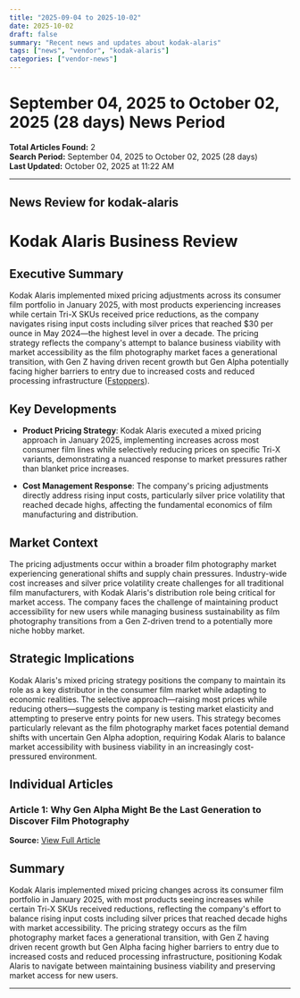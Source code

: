 ```yaml
---
title: "2025-09-04 to 2025-10-02"
date: 2025-10-02
draft: false
summary: "Recent news and updates about kodak-alaris"
tags: ["news", "vendor", "kodak-alaris"]
categories: ["vendor-news"]
---
```


# September 04, 2025 to October 02, 2025 (28 days) News Period 

**Total Articles Found:** 2  
**Search Period:** September 04, 2025 to October 02, 2025 (28 days)  
**Last Updated:** October 02, 2025 at 11:22 AM

---

## News Review for kodak-alaris

# Kodak Alaris Business Review

## Executive Summary

Kodak Alaris implemented mixed pricing adjustments across its consumer film portfolio in January 2025, with most products experiencing increases while certain Tri-X SKUs received price reductions, as the company navigates rising input costs including silver prices that reached $30 per ounce in May 2024—the highest level in over a decade. The pricing strategy reflects the company's attempt to balance business viability with market accessibility as the film photography market faces a generational transition, with Gen Z having driven recent growth but Gen Alpha potentially facing higher barriers to entry due to increased costs and reduced processing infrastructure ([Fstoppers](https://fstoppers.com/film/why-gen-alpha-might-be-last-generation-discover-film-photography-709760)).

## Key Developments

- **Product Pricing Strategy**: Kodak Alaris executed a mixed pricing approach in January 2025, implementing increases across most consumer film lines while selectively reducing prices on specific Tri-X variants, demonstrating a nuanced response to market pressures rather than blanket price increases.

- **Cost Management Response**: The company's pricing adjustments directly address rising input costs, particularly silver price volatility that reached decade highs, affecting the fundamental economics of film manufacturing and distribution.

## Market Context

The pricing adjustments occur within a broader film photography market experiencing generational shifts and supply chain pressures. Industry-wide cost increases and silver price volatility create challenges for all traditional film manufacturers, with Kodak Alaris's distribution role being critical for market access. The company faces the challenge of maintaining product accessibility for new users while managing business sustainability as film photography transitions from a Gen Z-driven trend to a potentially more niche hobby market.

## Strategic Implications

Kodak Alaris's mixed pricing strategy positions the company to maintain its role as a key distributor in the consumer film market while adapting to economic realities. The selective approach—raising most prices while reducing others—suggests the company is testing market elasticity and attempting to preserve entry points for new users. This strategy becomes particularly relevant as the film photography market faces potential demand shifts with uncertain Gen Alpha adoption, requiring Kodak Alaris to balance market accessibility with business viability in an increasingly cost-pressured environment.

## Individual Articles

### Article 1: Why Gen Alpha Might Be the Last Generation to Discover Film Photography

**Source:** [View Full Article](https://fstoppers.com/film/why-gen-alpha-might-be-last-generation-discover-film-photography-709760)

## Summary

Kodak Alaris implemented mixed pricing changes across its consumer film portfolio in January 2025, with most products seeing increases while certain Tri-X SKUs received reductions, reflecting the company's effort to balance rising input costs including silver prices that reached decade highs with market accessibility. The pricing strategy occurs as the film photography market faces a generational transition, with Gen Z having driven recent growth but Gen Alpha facing higher barriers to entry due to increased costs and reduced processing infrastructure, positioning Kodak Alaris to navigate between maintaining business viability and preserving market access for new users.





---

